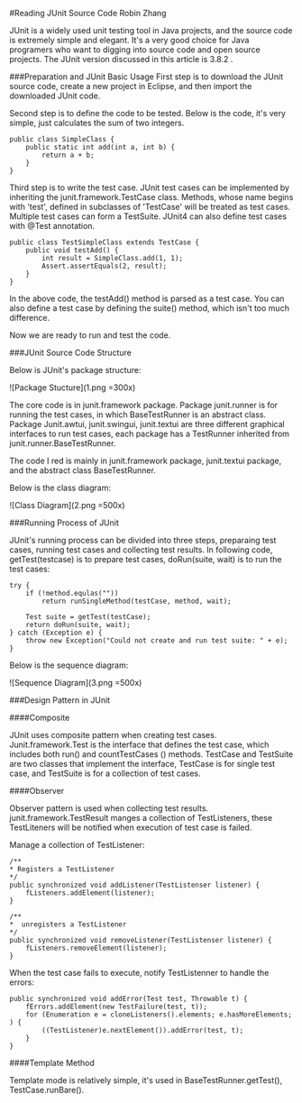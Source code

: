 #Reading JUnit Source Code
Robin Zhang

JUnit is a widely used unit testing tool in Java projects, and the source code is extremely simple and elegant. It's a very good choice for Java programers who want to digging into source code and open source projects. The JUnit version discussed in this article is 3.8.2 .

###Preparation and JUnit Basic Usage
First step is to download the JUnit source code, create a new project in Eclipse, and then import the downloaded JUnit code.

Second step is to define the code to be tested. Below is the code, it's very simple, just calculates the sum of two integers.

    public class SimpleClass {
        public static int add(int a, int b) {
            return a + b;
        }
    }

Third step is to write the test case. JUnit test cases can be implemented by inheriting the junit.framework.TestCase class. Methods, whose name begins with 'test', defined in subclasses of 'TestCase' will be treated as test cases. Multiple test cases can form a TestSuite. JUnit4 can also define test cases with @Test annotation.

    public class TestSimpleClass extends TestCase {
        public void testAdd() {
            int result = SimpleClass.add(1, 1);
            Assert.assertEquals(2, result);
        }
    }

In the above code, the testAdd() method is parsed as a test case. You can also define a test case by defining the suite() method, which isn't too much difference.

Now we are ready to run and test the code. 

###JUnit Source Code Structure

Below is JUnit's package structure:

![Package Stucture](1.png =300x)

The core code is in junit.framework package. Package junit.runner is for running the test cases, in which BaseTestRunner is an abstract class. Package Junit.awtui, junit.swingui, junit.textui are three different graphical interfaces to run test cases, each package has a TestRunner inherited from junit.runner.BaseTestRunner.

The code I red is mainly in junit.framework package, junit.textui package, and the abstract class BaseTestRunner.

Below is the class diagram:

![Class Diagram](2.png =500x)

###Running Process of JUnit

JUnit's running process can be divided into three steps, preparaing test cases, running test cases and collecting test results. In following code, getTest(testcase) is to prepare test cases, doRun(suite, wait) is to run the test cases:

    try {
        if (!method.equlas(""))
            return runSingleMethod(testCase, method, wait);
            
        Test suite = getTest(testCase);
        return doRun(suite, wait);
    } catch (Exception e) {
        throw new Exception("Could not create and run test suite: " + e);
    }


Below is the sequence diagram:

![Sequence Diagram](3.png =500x)

###Design Pattern in JUnit####CompositeJUnit uses composite pattern when creating test cases. Junit.framework.Test is the interface that defines the test case, which includes both run() and countTestCases () methods. TestCase and TestSuite are two classes that implement the interface, TestCase is for single test case, and TestSuite is for a  collection of test cases.####Observer
Observer pattern is used when collecting test results. junit.framework.TestResult manges a collection of TestListeners, these TestLiteners will be notified when execution of test case is failed.
Manage a collection of TestListener:

    /**
    * Registers a TestListener
    */
    public synchronized void addListener(TestListenser listener) {
        fListeners.addElement(listener);
    }
    
    /**
    *  unregisters a TestListener
    */
    public synchronized void removeListener(TestListenser listener) {
        fListeners.removeElement(listener);
    }When the test case fails to execute, notify TestListenner to handle the errors:

    public synchronized void addError(Test test, Throwable t) {
        fErrors.addElement(new TestFailure(test, t));
        for (Enumeration e = cloneListeners().elements; e.hasMoreElements; ) {
            ((TestListener)e.nextElement()).addError(test, t);
        }
    }####Template Method
Template mode is relatively simple, it's used in BaseTestRunner.getTest(), TestCase.runBare().
